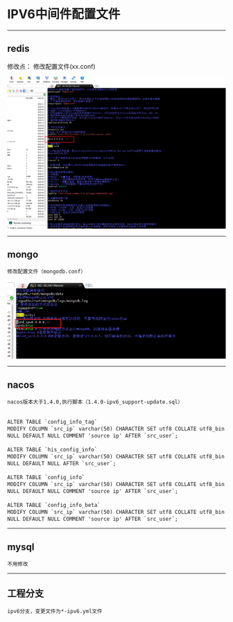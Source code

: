 # IPV6中间件配置文件

-----

## redis

修改点：
    修改配置文件(xx.conf)

![img.png](img.png)

----

## mongo

    修改配置文件（mongodb.conf）

![img_1.png](img_1.png)

-----

## nacos
    nacos版本大于1.4.0,执行脚本（1.4.0-ipv6_support-update.sql）

````

ALTER TABLE `config_info_tag`
MODIFY COLUMN `src_ip` varchar(50) CHARACTER SET utf8 COLLATE utf8_bin NULL DEFAULT NULL COMMENT 'source ip' AFTER `src_user`;

ALTER TABLE `his_config_info`
MODIFY COLUMN `src_ip` varchar(50) CHARACTER SET utf8 COLLATE utf8_bin NULL DEFAULT NULL AFTER `src_user`;

ALTER TABLE `config_info`
MODIFY COLUMN `src_ip` varchar(50) CHARACTER SET utf8 COLLATE utf8_bin NULL DEFAULT NULL COMMENT 'source ip' AFTER `src_user`;

ALTER TABLE `config_info_beta`
MODIFY COLUMN `src_ip` varchar(50) CHARACTER SET utf8 COLLATE utf8_bin NULL DEFAULT NULL COMMENT 'source ip' AFTER `src_user`;

````

-----

## mysql
    不用修改

-----

## 工程分支
    ipv6分支，变更文件为*-ipv6.yml文件

